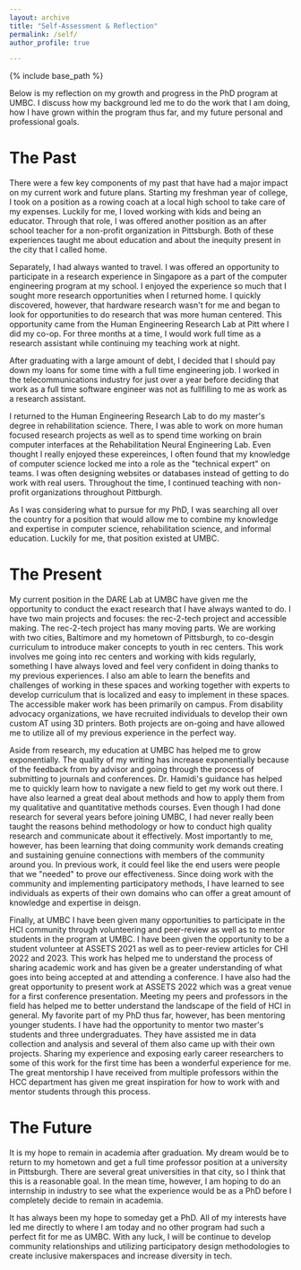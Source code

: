 ```yaml
---
layout: archive
title: "Self-Assessment & Reflection"
permalink: /self/
author_profile: true

---
```


{% include base_path %}

Below is my reflection on my growth and progress in the PhD program at UMBC. I discuss how my background led me to do the work that I am doing, how I have grown within the program thus far, and my future personal and professional goals. 

The Past
======
There were a few key components of my past that have had a major impact on my current work and future plans. Starting my freshman year of college, I took on a position as a rowing coach at a local high school to take care of my expenses. Luckily for me, I loved working with kids and being an educator. Through that role, I was offered another position as an after school teacher for a non-profit organization in Pittsburgh. Both of these experiences taught me about education and about the inequity present in the city that I called home. 

Separately, I had always wanted to travel. I was offered an opportunity to participate in a research experience in Singapore as a part of the computer engineering program at my school. I enjoyed the experience so much that I sought more research opportunities when I returned home. I quickly discovered, however, that hardware research wasn't for me and began to look for opportunities to do research that was more human centered. This opportunity came from the Human Engineering Research Lab at Pitt where I did my co-op. For three months at a time, I would work full time as a research assistant while continuing my teaching work at night. 

After graduating with a large amount of debt, I decided that I should pay down my loans for some time with a full time engineering job. I worked in the telecommunications industry for just over a year before deciding that work as a full time software engineer was not as fullfilling to me as work as a research assistant. 

I returned to the Human Engineering Research Lab to do my master's degree in rehabilitation science. There, I was able to work on more human focused research projects as well as to spend time working on brain computer interfaces at the Rehabilitation Neural Engineering Lab. Even thought I really enjoyed these expereinces, I often found that my knowledge of computer science locked me into a role as the "technical expert" on teams. I was often designing websites or databases instead of getting to do work with real users. Throughout the time, I continued teaching with non-profit organizations throughout Pittburgh. 

As I was considering what to pursue for my PhD, I was searching all over the country for a position that would allow me to combine my knowledge and expertise in computer science, rehabilitation science, and informal education. Luckily for me, that position existed at UMBC. 
 
 The Present
======
My current position in the DARE Lab at UMBC have given me the opportunity to conduct the exact research that I have always wanted to do. I have two main projects and focuses: the rec-2-tech project and accessible making. The rec-2-tech project has many moving parts. We are working with two cities, Baltimore and my hometown of Pittsburgh, to co-desgin curriculum to introduce maker concepts to youth in rec centers. This work involves me going into rec centers and working with kids regularly, something I have always loved and feel very confident in doing thanks to my previous experiences. I also am able to learn the benefits and challenges of working in these spaces and working together with experts to develop curriculum that is localized and easy to implement in these spaces. The accessible maker work has been primarily on campus. From disability advocacy organizations, we have recruited individuals to develop their own custom AT using 3D printers. Both projects are on-going and have allowed me to utilize all of my previous experience in the perfect way. 

Aside from research, my education at UMBC has helped me to grow exponentially. The quality of my writing has increase exponentially because of the feedback from by advisor and going through the process of submitting to journals and conferences. Dr. Hamidi's guidance has helped me to quickly learn how to navigate a new field to get my work out there. I have also learned a great deal about methods and how to apply them from my qualitative and quantitative methods courses. Even though I had done research for several years before joining UMBC, I had never really been taught the reasons behind methodology or how to conduct high quality research and communicate about it effectively. Most importantly to me, however, has been learning that doing community work demands creating and sustaining genuine connections with members of the community around you. In previous work, it could feel like the end users were people that we "needed" to prove our effectiveness. Since doing work with the community and implementing participatory methods, I have learned to see individuals as experts of their own domains who can offer a great amount of knowledge and expertise in deisgn.

Finally, at UMBC I have been given many opportunities to participate in the HCI community through volunteering and peer-review as well as to mentor students in the program at UMBC. I have been given the opportunity to be a student volunteer at ASSETS 2021 as well as to peer-review articles for CHI 2022 and 2023. This work has helped me to understand the process of sharing academic work and has given be a greater understanding of what goes into being accepted at and attending a conference. I have also had the great opportunity to present work at ASSETS 2022 which was a great venue for a first conference presentation. Meeting my peers and professors in the field has helped me to better understand the landscape of the field of HCI in general. My favorite part of my PhD thus far, however, has been mentoring younger students. I have had the opportunity to mentor two master's students and three undergraduates. They have assisted me in data collection and analysis and several of them also came up with their own projects. Sharing my experience and exposing early career researchers to some of this work for the first time has been a wonderful experience for me. The great mentorship I have received from multiple professors within the HCC department has given me great inspiration for how to work with and mentor students through this process.
 
 The Future
======
It is my hope to remain in academia after graduation. My dream would be to return to my hometown and get a full time professor position at a university in Pittsburgh. There are several great universities in that city, so I think that this is a reasonable goal. In the mean time, however, I am hoping to do an internship in industry to see what the experience would be as a PhD before I completely decide to remain in academia. 

It has always been my hope to someday get a PhD. All of my interests have led me directly to where I am today and no other program had such a perfect fit for me as UMBC. With any luck, I will be continue to develop community relationships and utilizing participatory design methodologies to create inclusive makerspaces and increase diversity in tech. 
